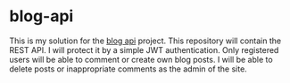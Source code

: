 # blog-api

This is my solution for the [blog api](https://www.theodinproject.com/lessons/nodejs-blog-api) project. This repository will contain the REST API. I will protect it by a simple JWT authentication. Only registered users will be able  to comment or create own blog posts. I will be able to delete posts or inappropriate comments as the admin of the site. 
